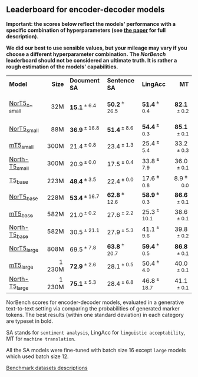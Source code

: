 ## Leaderboard for encoder-decoder models

**Important: the scores below reflect the models' performance with a specific combination of hyperparameters (see [the paper](https://aclanthology.org/2023.nodalida-1.61/) for full description).**

**We did our best to use sensible values, but your mileage may vary if you choose a different hyperparameter combination.**
**The *NorBench* leaderboard should not be considered an ultimate truth. It is rather a rough estimation of the models' capabilities.**

<table>
<tbody>
<tr class="odd">
<td style="text-align: left;"><strong>Model</strong></td>
<td style="text-align: right;"><strong>Size</strong></td>
<td style="text-align: left;"><strong>Document SA</strong></td>
<td style="text-align: left;"><strong>Sentence SA</strong></td>
<td style="text-align: left;"><strong>LingAcc</strong></td>
<td style="text-align: right;"><strong>MT</strong></td>
</tr>
<tr class="even">
<td style="text-align: left;">
<p><a href="https://huggingface.co/ltg/nort5-xs">NorT5<sub>x-small</sub></a></p></td>
<td style="text-align: right;">32M</td>
<td style="text-align: left;"><strong>15.1</strong><span class="math inline"><sup> ± 6.4</sup></span></td>
<td style="text-align: left;"><strong>50.2</strong><span class="math inline"><sup> ± 26.5</sup></span></td>
<td style="text-align: left;"><strong>51.4</strong><span class="math inline"><sup> ± 0.4</sup></span></td>
<td style="text-align: right;"><strong>82.1</strong><span class="math inline"><sup> ± 0.2</sup></span></td>
</tr>
<tr class="odd">
<td style="text-align: left;"><a href="https://huggingface.co/ltg/nort5-small">NorT5<sub>small</sub></a></td>
<td style="text-align: right;">88M</td>
<td style="text-align: left;"><strong>36.9</strong><span class="math inline"><sup> ± 16.8</sup></span></td>
<td style="text-align: left;"><strong>51.4</strong><span class="math inline"><sup> ± 8.6</sup></span></td>
<td style="text-align: left;"><strong>54.4</strong><span class="math inline"><sup> ± 0.3</sup></span></td>
<td style="text-align: right;"><strong>85.1</strong><span class="math inline"><sup> ± 0.1</sup></span></td>
</tr>
<tr class="even">
<td style="text-align: left;"><a href="https://huggingface.co/google/mt5-small">mT5<sub>small</sub></a></td>
<td style="text-align: right;">300M</td>
<td style="text-align: left;">21.4<span class="math inline"><sup> ± 0.8</sup></span></td>
<td style="text-align: left;">23.4<span class="math inline"><sup> ± 1.3</sup></span></td>
<td style="text-align: left;">25.4<span class="math inline"><sup> ± 5.4</sup></span></td>
<td style="text-align: right;">33.2<span class="math inline"><sup> ± 0.3</sup></span></td>
</tr>
<tr class="odd">
<td style="text-align: left;"><a href="https://huggingface.co/north/t5_small_NCC">North-T5<sub>small</sub></a></td>
<td style="text-align: right;">300M</td>
<td style="text-align: left;">20.9<span class="math inline"><sup> ± 0.0</sup></span></td>
<td style="text-align: left;">17.5<span class="math inline"><sup> ± 0.4</sup></span></td>
<td style="text-align: left;">33.8<span class="math inline"><sup> ± 7.9</sup></span></td>
<td style="text-align: right;">36.0<span class="math inline"><sup> ± 0.1</sup></span></td>
</tr>
<tr class="even">
<td style="text-align: left;"><a href="https://huggingface.co/t5-base">T5<sub>base</sub></a></td>
<td style="text-align: right;">223M</td>
<td style="text-align: left;"><strong>48.4</strong><span class="math inline"><sup> ± 3.5</sup></span></td>
<td style="text-align: left;">22.4<span class="math inline"><sup> ± 0.0</sup></span></td>
<td style="text-align: left;">17.6<span class="math inline"><sup> ± 0.8</sup></span></td>
<td style="text-align: right;">8.9<span class="math inline"><sup> ± 0.0</sup></span></td>
</tr>
<tr class="odd">
<td style="text-align: left;"><a href="https://huggingface.co/ltg/nort5-base">NorT5<sub>base</sub></a></td>
<td style="text-align: right;">228M</td>
<td style="text-align: left;"><strong>53.4</strong><span class="math inline"><sup> ± 16.7</sup></span></td>
<td style="text-align: left;"><strong>62.8</strong><span class="math inline"><sup> ± 12.6</sup></span></td>
<td style="text-align: left;"><strong>58.9</strong><span class="math inline"><sup> ± 0.3</sup></span></td>
<td style="text-align: right;"><strong>86.6</strong><span class="math inline"><sup> ± 0.1</sup></span></td>
</tr>
<tr class="even">
<td style="text-align: left;"><a href="https://huggingface.co/google/mt5-base">mT5<sub>base</sub></a></td>
<td style="text-align: right;">582M</td>
<td style="text-align: left;">21.0<span class="math inline"><sup> ± 0.2</sup></span></td>
<td style="text-align: left;">27.6<span class="math inline"><sup> ± 2.2</sup></span></td>
<td style="text-align: left;">25.3<span class="math inline"><sup> ± 10.1</sup></span></td>
<td style="text-align: right;">38.6<span class="math inline"><sup> ± 0.1</sup></span></td>
</tr>
<tr class="odd">
<td style="text-align: left;"><a href="https://huggingface.co/north/t5_base_NCC">North-T5<sub>base</sub></a></td>
<td style="text-align: right;">582M</td>
<td style="text-align: left;">30.5<span class="math inline"><sup> ± 21.1</sup></span></td>
<td style="text-align: left;">27.9<span class="math inline"><sup> ± 5.3</sup></span></td>
<td style="text-align: left;">41.1<span class="math inline"><sup> ± 9.6</sup></span></td>
<td style="text-align: right;">39.8<span class="math inline"><sup> ± 0.2</sup></span></td>
</tr>
<tr class="even">
<td style="text-align: left;"><a href="https://huggingface.co/ltg/nort5-large">NorT5<sub>large</sub></a></td>
<td style="text-align: right;">808M</td>
<td style="text-align: left;">69.5<span class="math inline"><sup> ± 7.8</sup></span></td>
<td style="text-align: left;"><strong>63.8</strong><span class="math inline"><sup> ± 20.7</sup></span></td>
<td style="text-align: left;"><strong>59.4</strong><span class="math inline"><sup> ± 0.5</sup></span></td>
<td style="text-align: right;"><strong>86.8</strong><span class="math inline"><sup> ± 0.1</sup></span></td>
</tr>
<tr class="odd">
<td style="text-align: left;"><a href="https://huggingface.co/google/mt5-large">mT5<sub>large</sub></a></td>
<td style="text-align: right;">1 230M</td>
<td style="text-align: left;"><strong>72.9</strong><span class="math inline"><sup> ± 2.6</sup></span></td>
<td style="text-align: left;">28.1<span class="math inline"><sup> ± 0.5</sup></span></td>
<td style="text-align: left;">50.4<span class="math inline"><sup> ± 4.0</sup></span></td>
<td style="text-align: right;">40.0<span class="math inline"><sup> ± 0.1</sup></span></td>
</tr>
<tr class="even">
<td style="text-align: left;"><a href="https://huggingface.co/north/t5_large_NCC">North-T5<sub>large</sub></a></td>
<td style="text-align: right;">1 230M</td>
<td style="text-align: left;"><strong>75.1</strong><span class="math inline"><sup> ± 5.3</sup></span></td>
<td style="text-align: left;">28.4<span class="math inline"><sup> ± 6.8</sup></span></td>
<td style="text-align: left;">46.8<span class="math inline"><sup> ± 18.7</sup></span></td>
<td style="text-align: right;">41.1<span class="math inline"><sup> ± 0.1</sup></span></td>
</tr>
</tbody>
</table>

NorBench scores for encoder-decoder models, evaluated in a generative text-to-text setting via comparing the probabilities of generated marker tokens. 
The best results (within one standard deviation) in each category are typeset in bold.

SA stands for `sentiment analysis`, LingAcc for `linguistic acceptability`, MT for `machine translation`.

All the SA models were fine-tuned with batch size 16 except `large` models which used batch size 12.

[Benchmark datasets descriptions](README.md)

